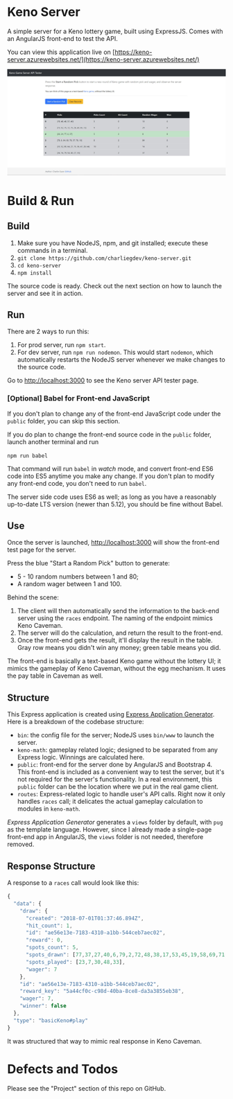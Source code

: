 # Keno Server
A simple server for a Keno lottery game, built using ExpressJS. Comes with an AngularJS front-end to test the API.

You can view this application live on [https://keno-server.azurewebsites.net/](https://keno-server.azurewebsites.net/)

![UI](UI.jpg)
# Build & Run
## Build
1. Make sure you have NodeJS, npm, and git installed; execute these commands in a terminal.
1. `git clone https://github.com/charliegdev/keno-server.git`
1. `cd keno-server`
1. `npm install`

The source code is ready. Check out the next section on how to launch the server and see it in action.

## Run
There are 2 ways to run this:
1. For prod server, run `npm start`.
1. For dev server, run `npm run nodemon`. This would start `nodemon`, which automatically restarts the NodeJS server whenever we make changes to the source code.

Go to [http://localhost:3000](http://localhost:3000) to see the Keno server API tester page.

### [Optional] Babel for Front-end JavaScript
If you don't plan to change any of the front-end JavaScript code under the `public` folder, you can skip this section.

If you do plan to change the front-end source code in the `public` folder, launch another terminal and run

`npm run babel`

That command will run `babel` in *watch* mode, and convert front-end ES6 code into ES5 anytime you make any change. If you don't plan to modify any front-end code, you don't need to run `babel`.

The server side code uses ES6 as well; as long as you have a reasonably up-to-date LTS version (newer than 5.12), you should be fine without Babel.

## Use
Once the server is launched, [http://localhost:3000](http://localhost:3000) will show the front-end test page for the server.

Press the blue "Start a Random Pick" button to generate:
  * 5 - 10 random numbers between 1 and 80;
  * A random wager between 1 and 100.

Behind the scene:

1. The client will then automatically send the information to the back-end server using the `races` endpoint. The naming of the endpoint mimics Keno Caveman.
1. The server will do the calculation, and return the result to the front-end.
1. Once the front-end gets the result, it'll display the result in the table. Gray row means you didn't win any money; green table means you did.

The front-end is basically a text-based Keno game without the lottery UI; it mimics the gameplay of Keno Caveman, without the egg mechanism. It uses the pay table in Caveman as well.

## Structure
This Express application is created using [Express Application Generator](https://expressjs.com/en/starter/generator.html). Here is a breakdown of the codebase structure:
* `bin`: the config file for the server; NodeJS uses `bin/www` to launch the server.
* `keno-math`: gameplay related logic; designed to be separated from any Express logic. Winnings are calculated here.
* `public`: front-end for the server done by AngularJS and Bootstrap 4. This front-end is included as a convenient way to test the server, but it's not required for the server's functionality. In a real environment, this `public` folder can be the location where we put in the real game client.
* `routes`: Express-related logic to handle user's API calls. Right now it only handles `races` call; it delicates the actual gameplay calculation to modules in `keno-math`.

*Express Application Generator* generates a `views` folder by default, with `pug` as the template language. However, since I already made a single-page front-end app in AngularJS, the `views` folder is not needed, therefore removed.

## Response Structure
A response to a `races` call would look like this:

```javascript
{
  "data": {
    "draw": {
      "created": "2018-07-01T01:37:46.894Z",
      "hit_count": 1,
      "id": "ae56e13e-7183-4310-a1bb-544ceb7aec02",
      "reward": 0,
      "spots_count": 5,
      "spots_drawn": [77,37,27,40,6,79,2,72,48,38,17,53,45,19,58,69,71,49,8,59],
      "spots_played": [23,7,30,48,33], 
      "wager": 7
    },
    "id": "ae56e13e-7183-4310-a1bb-544ceb7aec02",
    "reward_key": "5a44cf0c-c98d-40ba-8ce8-da3a3855eb38",
    "wager": 7,
    "winner": false
  },
  "type": "basicKeno#play"
}
```

It was structured that way to mimic real response in Keno Caveman.

# Defects and Todos
Please see the "Project" section of this repo on GitHub.